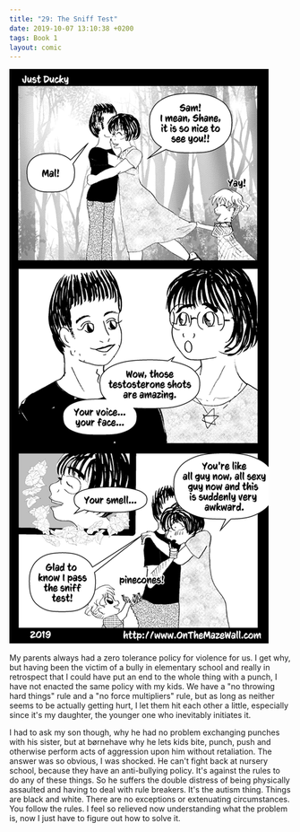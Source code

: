 ```yaml
---
title: "29: The Sniff Test"
date: 2019-10-07 13:10:38 +0200
tags: Book 1
layout: comic
---
```


![29: The Sniff Test](/comics/Book_1_-_029_The_Sniff_Test.png)

My parents always had a zero tolerance policy for violence for us. I get why, but having been the victim of a bully in elementary school and really in retrospect that I could have put an end to the whole thing with a punch, I have not enacted the same policy with my kids. We have a "no throwing hard things" rule and a "no force multipliers" rule, but as long as neither seems to be actually getting hurt, I let them hit each other a little, especially since it's my daughter, the younger one who inevitably initiates it. 

I had to ask my son though, why he had no problem exchanging punches with his sister, but at børnehave why he lets kids bite, punch, push and otherwise perform acts of aggression upon him without retaliation. The answer was so obvious, I was shocked. He can't fight back at nursery school, because they have an anti-bullying policy. It's against the rules to do any of these things. So he suffers the double distress of being physically assaulted and having to deal with rule breakers. It's the autism thing. Things are black and white. There are no exceptions or extenuating circumstances. You follow the rules. I feel so relieved now understanding what the problem is, now I just have to figure out how to solve it. 

